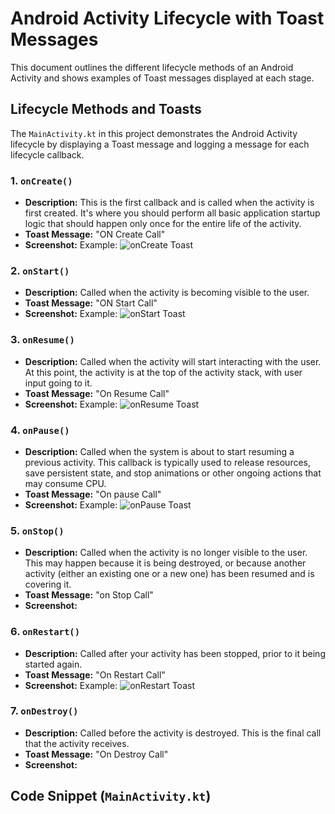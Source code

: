 # Android Activity Lifecycle with Toast Messages

This document outlines the different lifecycle methods of an Android Activity and shows examples of Toast messages displayed at each stage.

## Lifecycle Methods and Toasts

The `MainActivity.kt` in this project demonstrates the Android Activity lifecycle by displaying a Toast message and logging a message for each lifecycle callback.

### 1. `onCreate()`

*   **Description:** This is the first callback and is called when the activity is first created. It's where you should perform all basic application startup logic that should happen only once for the entire life of the activity.
*   **Toast Message:** "ON Create Call"
*   **Screenshot:**
    <!-- TODO: Insert screenshot of the "ON Create Call" Toast message here -->
    Example: ![onCreate Toast](img/Screenshot_20250816_170013.png)

### 2. `onStart()`

*   **Description:** Called when the activity is becoming visible to the user.
*   **Toast Message:** "ON Start Call"
*   **Screenshot:**
    <!-- TODO: Insert screenshot of the "ON Start Call" Toast message here -->
     Example: ![onStart Toast](img/Screenshot_20250816_165901.png) 

### 3. `onResume()`

*   **Description:** Called when the activity will start interacting with the user. At this point, the activity is at the top of the activity stack, with user input going to it.
*   **Toast Message:** "On Resume Call"
*   **Screenshot:**
    <!-- TODO: Insert screenshot of the "On Resume Call" Toast message here -->
     Example: ![onResume Toast](img/Screenshot_20250816_165923.png)

### 4. `onPause()`

*   **Description:** Called when the system is about to start resuming a previous activity. This callback is typically used to release resources, save persistent state, and stop animations or other ongoing actions that may consume CPU.
*   **Toast Message:** "On pause Call"
*   **Screenshot:**
    <!-- TODO: Insert screenshot of the "On pause Call" Toast message here -->
     Example: ![onPause Toast](img/Screenshot_20250816_170013.png)

### 5. `onStop()`

*   **Description:** Called when the activity is no longer visible to the user. This may happen because it is being destroyed, or because another activity (either an existing one or a new one) has been resumed and is covering it.
*   **Toast Message:** "on Stop Call"
*   **Screenshot:**
    <!-- TODO: Insert screenshot of the "on Stop Call" Toast message here -->
    <!-- Example: ![onStop Toast](path/to/your/onstop_toast_screenshot.png) -->

### 6. `onRestart()`

*   **Description:** Called after your activity has been stopped, prior to it being started again.
*   **Toast Message:** "On Restart Call"
*   **Screenshot:**
    <!-- TODO: Insert screenshot of the "On Restart Call" Toast message here -->
    Example: ![onRestart Toast](img/Screenshot_20250816_170002.png)

### 7. `onDestroy()`

*   **Description:** Called before the activity is destroyed. This is the final call that the activity receives.
*   **Toast Message:** "On Destroy Call"
*   **Screenshot:**
    <!-- TODO: Insert screenshot of the "On Destroy Call" Toast message here -->
    <!-- Example: ![onDestroy Toast](path/to/your/ondestroy_toast_screenshot.png) -->

## Code Snippet (`MainActivity.kt`)

